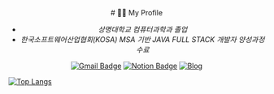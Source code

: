 <div align="center">
  # 🙋‍♀️ My Profile

- _상명대학교 컴퓨터과학과 졸업_
- _한국소프트웨어산업협회(KOSA) MSA 기반 JAVA FULL STACK 개발자 양성과정 수료_



[![Gmail Badge](https://img.shields.io/badge/Gmail-d14836?style=flat-square&logo=Gmail&logoColor=white&link=mailto:98dnjsgml@gmail.com)](mailto:98dnjsgml@gmail.com)
[![Notion Badge](http://img.shields.io/badge/-Notion-black?style=flat-square&logo=notion&link=https://www.notion.so/be8d0cc492fb4d5bb715ccac178f5afa)](https://www.notion.so/be8d0cc492fb4d5bb715ccac178f5afa)
[![Blog](http://img.shields.io/badge/-Blog-black?style=flat-square&logo=tistory&link=https://wnee.tistory.com/)](https://wnee.tistory.com/)
</div>


[![Top Langs](https://github-readme-stats.vercel.app/api/top-langs/?username=nawonhee)](https://github.com/nawonhee/github-readme-stats)




